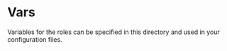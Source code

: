 # Vars

Variables for the roles can be specified in this directory
and used in your configuration files.
